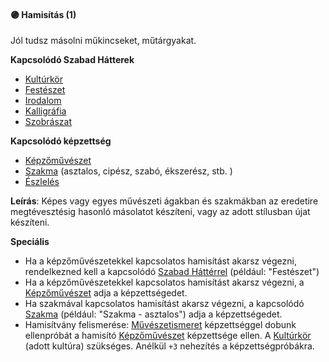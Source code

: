 #### 🟣 Hamisítás (1)

Jól tudsz másolni műkincseket, műtárgyakat.

**Kapcsolódó Szabad Hátterek**
- [Kultúrkör](../hatterek.szabad/kulturkor.md)
- [Festészet](../hatterek.szabad/festeszet.md)
- [Irodalom](../hatterek.szabad/irodalom.md)
- [Kalligráfia](../hatterek.szabad/kalligrafia.md)
- [Szobrászat](../hatterek.szabad/szobraszat.md)

**Kapcsolódó képzettség**
- [Képzőművészet](../kepzettsegek/kepzomuveszet.md)
- [Szakma](../kepzettsegek/szakma.md) (asztalos, cipész, szabó, ékszerész, stb. )
- [Észlelés](../kepzettsegek/eszleles.md)

**Leírás**: Képes vagy egyes művészeti ágakban és szakmákban az eredetire megtévesztésig hasonló másolatot készíteni, vagy az adott stílusban újat készíteni.

**Speciális**
- Ha a képzőművészetekkel kapcsolatos hamisítást akarsz végezni, rendelkezned kell a kapcsolódó [Szabad Háttérrel](../042_szabad_hatterek.md)  (például: "Festészet")
- Ha a képzőművészetekkel kapcsolatos hamisítást akarsz végezni, a [Képzőművészet](../kepzettsegek/kepzomuveszet.md) adja a képzettségedet.
- Ha szakmával kapcsolatos hamisítást akarsz végezni, a kapcsolódó [Szakma](../kepzettsegek/szakma.md) (például: "Szakma - asztalos") adja a  képzettségedet.
- Hamisítvány felismerése: [Művészetismeret](../kepzettsegek/muveszetismeret.md) képzettséggel dobunk ellenpróbát a hamisító [Képzőművészet](../kepzettsegek/kepzomuveszet.md) képzettsége ellen. A  [Kultúrkör](../hatterek.szabad/kulturkor.md) (adott kultúra) szükséges. Anélkül `+3` nehezítés a képzettségpróbákra.

